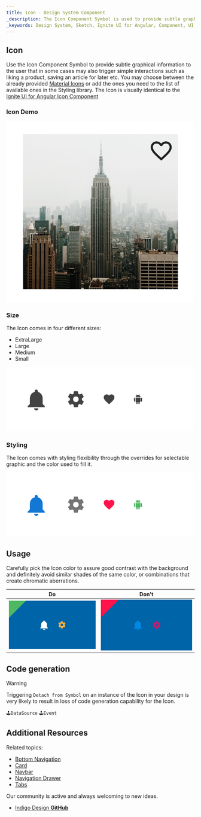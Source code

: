 ```yaml
---
title: Icon - Design System Component
_description: The Icon Component Symbol is used to provide subtle graphical indications to the user that also may trigger an interaction. 
_keywords: Design System, Sketch, Ignite UI for Angular, Component, UI Library, Widgets
---
```


## Icon

Use the Icon Component Symbol to provide subtle graphical information to the user that in some cases may also trigger simple interactions such as liking a product, saving an article for later etc. You may choose between the already provided [Material Icons](https://material.io/tools/icons/) or add the ones you need to the list of available ones in the Styling library.
The Icon is visually identical to the [Ignite UI for Angular Icon Component](https://www.infragistics.com/products/ignite-ui-angular/angular/components/icon.html)

### Icon Demo

![](../images/icon_demo.png)

### Size

The Icon comes in four different sizes:

- ExtraLarge
- Large
- Medium
- Small

![](../images/icon_sizes.png)

### Styling

The Icon comes with styling flexibility through the overrides for selectable graphic and the color used to fill it.

![](../images/icon_styling.png)

## Usage

Carefully pick the Icon color to assure good contrast with the background and definitely avoid similar shades of the same color, or combinations that create chromatic aberrations.

| Do                          | Don't                         |
| --------------------------- | ----------------------------- |
| ![](../images/icon_do1.png) | ![](../images/icon_dont1.png) |

## Code generation

> [!WARNING]
> Triggering `Detach from Symbol` on an instance of the Icon in your design is very likely to result in loss of code generation capability for the Icon.

`🕹️DataSource`
`🕹️Event`

## Additional Resources

Related topics:

- [Bottom Navigation](bottom-nav.md)
- [Card](card.md)
- [Navbar](navbar.md)
- [Navigation Drawer](nav-drawer.md)
- [Tabs](tabs.md)
  <div class="divider--half"></div>

Our community is active and always welcoming to new ideas.

- [Indigo Design **GitHub**](https://github.com/IgniteUI/design-system-docfx)

